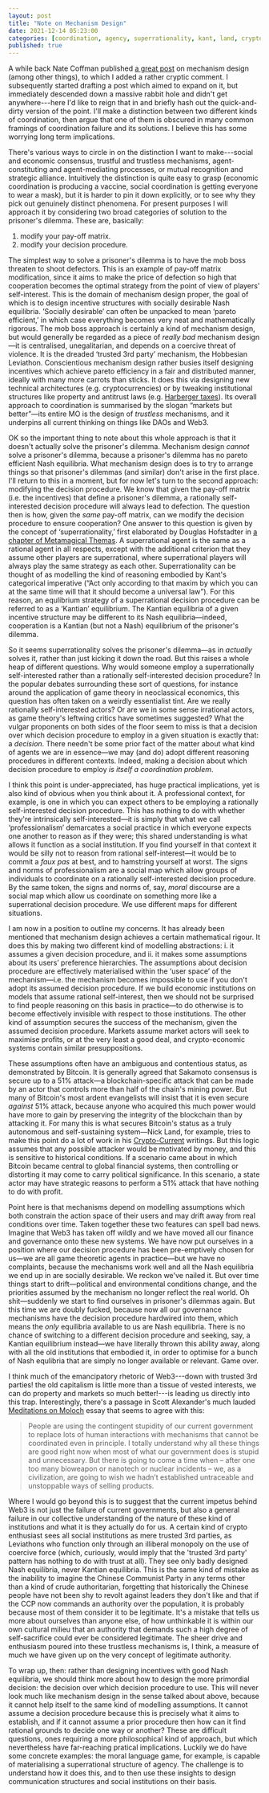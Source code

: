 ```yaml
---
layout: post
title: "Note on Mechanism Design"
date: 2021-12-14 05:23:00
categories: [coordination, agency, superrationality, kant, land, crypto]
published: true
---
```


A while back Nate Coffman published [a great post](https://ncoffman96.medium.com/designing-resonant-forms-of-social-organization-949a93bc1e97) on mechanism design (among other things), to which I added a rather cryptic comment. I subsequently started drafting a post which aimed to expand on it, but immediately descended down a massive rabbit hole and didn't get anywhere---here I'd like to reign that in and briefly hash out the quick-and-dirty version of the point. I'll make a distinction between two different kinds of coordination, then argue that one of them is obscured in many common framings of coordination failure and its solutions. I believe this has some worrying long term implications.

<!--more-->

There's various ways to circle in on the distinction I want to make---social and economic consensus, trustful and trustless mechanisms, agent-constituting and agent-mediating processes, or mutual recognition and strategic alliance. Intuitively the distinction is quite easy to grasp (economic coordination is producing a vaccine, social coordination is getting everyone to wear a mask), but it is harder to pin it down explicitly, or to see why they pick out genuinely distinct phenomena. For present purposes I will approach it by considering two broad categories of solution to the prisoner's dilemma. These are, basically:

1. modify your pay-off matrix.
2. modify your decision procedure.

The simplest way to solve a prisoner's dilemma is to have the mob boss threaten to shoot defectors. This is an example of pay-off matrix modification, since it aims to make the price of defection so high that cooperation becomes the optimal strategy from the point of view of players' self-interest. This is the domain of mechanism design proper, the goal of which is to design incentive structures with socially desirable Nash equilibria. ’Socially desirable’ can often be unpacked to mean ‘pareto efficient,’ in which case everything becomes very neat and mathematically rigorous. The mob boss approach is certainly a kind of mechanism design, but would generally be regarded as a piece of _really bad_ mechanism design—it is centralised, unegalitarian, and depends on a coercive threat of violence. It is the dreaded ‘trusted 3rd party’ mechanism, the Hobbesian Leviathon. Conscientious mechanism design rather busies itself designing incentives which achieve pareto efficiency in a fair and distributed manner, ideally with many more carrots than sticks. It does this via designing new technical architectures (e.g. cryptocurrencies) or by tweaking institutional structures like property and antitrust laws (e.g. [Harberger taxes](https://vitalik.ca/general/2018/04/20/radical_markets.html)). Its overall approach to coordination is summarised by the slogan “markets but better”—its entire MO is the design of _trustless_ mechanisms, and it underpins all current thinking on things like DAOs and Web3.

OK so the important thing to note about this whole approach is that it doesn't actually solve the prisoner's dilemma. Mechanism design _cannot_ solve a prisoner's dilemma, because a prisoner's dilemma has no pareto efficient Nash equilibria. What mechanism design does is to try to arrange things so that prisoner's dilemmas (and similar) don't arise in the first place. I'll return to this in a moment, but for now let's turn to the second approach: modifying the decision procedure. We know that given the pay-off matrix (i.e. the incentives) that define a prisoner's dilemma, a rationally self-interested decision procedure will always lead to defection. The question then is how, given the _same_ pay-off matrix, can we modify the decision procedure to ensure cooperation? One answer to this question is given by the concept of ‘superrationality,’ first elaborated by Douglas Hofstadter in [a chapter of Metamagical Themas](https://www.gwern.net/docs/existential-risk/1985-hofstadter#dilemmas-for-superrational-thinkers-leading-up-to-a-luring-lottery). A superrational agent is the same as a rational agent in all respects, except with the additional criterion that they assume other players are superrational, where superrational players will always play the same strategy as each other. Superrationality can be thought of as modelling the kind of reasoning embodied by Kant's categorical imperative (“Act only according to that maxim by which you can at the same time will that it should become a universal law”). For this reason, an equlibrium strategy of a superrational decision procedure can be referred to as a ‘Kantian’ equilibrium. The Kantian equilibria of a given incentive structure may be different to its Nash equilibria—indeed, cooperation is a Kantian (but not a Nash) equilibrium of the prisoner's dilemma.

So it seems superrationality solves the prisoner's dilemma—as in _actually_ solves it, rather than just kicking it down the road. But this raises a whole heap of different questions. Why would someone employ a superrationally self-interested rather than a rationally self-interested decision procedure? In the popular debates surrounding these sort of questions, for instance around the application of game theory in neoclassical economics, this question has often taken on a weirdly essentialist tint. Are we really rationally self-interested actors? Or are we in some sense irrational actors, as game theory's leftwing critics have sometimes suggested? What the vulgar proponents on both sides of the floor seem to miss is that a decision over which decision procedure to employ in a given situation is exactly that: a _decision_. There needn't be some prior fact of the matter about what kind of agents we are in essence—we may (and do) adopt different reasoning procedures in different contexts. Indeed, making a decision about which decision procedure to employ _is itself a coordination problem_.

I think this point is under-appreciated, has huge practical implications, yet is also kind of obvious when you think about it. A professional context, for example, is one in which you can expect others to be employing a rationally self-interested decision procedure. This has nothing to do with whether they're intrinsically self-interested—it is simply that what we call ‘professionalism’ demarcates a social practice in which everyone expects one another to reason as if they were; this shared understanding is what allows it function as a social institution. If you find yourself in that context it would be silly not to reason from rational self-interest—it would be to commit a _faux pas_ at best, and to hamstring yourself at worst. The signs and norms of professionalism are a social map which allow groups of individuals to coordinate on a rationally self-interested decision procedure. By the same token, the signs and norms of, say, _moral_ discourse are a social map which allow us coordinate on something more like a superrational decision procedure. We use different maps for different situations.

I am now in a position to outline my concerns. It has already been mentioned that mechanism design achieves a certain mathematical rigour. It does this by making two different kind of modelling abstractions: i. it assumes a given decision procedure, and ii. it makes some assumptions about its users’ preference hierarchies. The assumptions about decision procedure are effectively materialised within the ‘user space’ of the mechanism—i.e. the mechanism becomes impossible to use if you don't adopt its assumed decision procedure. If we build economic institutions on models that assume rational self-interest, then we should not be surprised to find people reasoning on this basis in practice—to do otherwise is to become effectively invisible with respect to those institutions. The other kind of assumption secures the success of the mechanism, given the assumed decision procedure. Markets assume market actors will seek to maximise profits, or at the very least a good deal, and crypto-economic systems contain similar presuppositions.

These assumptions often have an ambiguous and contentious status, as demonstrated by Bitcoin. It is generally agreed that Sakamoto consensus is secure up to a 51% attack—a blockchain-specific attack that can be made by an actor that controls more than half of the chain's mining power. But many of Bitcoin's most ardent evangelists will insist that it is even secure _against_ 51% attack, because anyone who acquired this much power would have more to gain by preserving the integrity of the blockchain than by attacking it. For many this is what secures Bitcoin's status as a truly autonomous and self-sustaining system—Nick Land, for example, tries to make this point do a lot of work in his [Crypto-Current](https://etscrivner.github.io/cryptocurrent/) writings. But this logic assumes that any possible attacker would be motivated by money, and this is sensitive to historical conditions. If a scenario came about in which Bitcoin became central to global financial systems, then controlling or distorting it may come to carry political significance. In this scenario, a state actor may have strategic reasons to perform a 51% attack that have nothing to do with profit.

Point here is that mechanisms depend on modelling assumptions which both constrain the action space of their users and may drift away from real conditions over time. Taken together these two features can spell bad news. Imagine that Web3 has taken off wildly and we have moved all our finance and governance onto these new systems. We have now put ourselves in a position where our decision procedure has been pre-emptively chosen for us—we are all game theoretic agents in practice—but we have no complaints, because the mechanisms work well and all the Nash equilibria we end up in are socially desirable. We reckon we've nailed it. But over time things start to drift—political and environmental conditions change, and the priorities assumed by the mechanism no longer reflect the real world. Oh shit—suddenly we start to find ourselves in prisoner's dilemmas again. But this time we are doubly fucked, because now all our governance mechanisms have the decision procedure hardwired into them, which means the _only_ equilibria available to us are Nash equilibria. There is no chance of switching to a different decision procedure and seeking, say, a Kantian equilibrium instead—we have literally thrown this ability away, along with all the old institutions that embodied it, in order to optimise for a bunch of Nash equlibria that are simply no longer available or relevant. Game over.

I think much of the emancipatory rhetoric of Web3---down with trusted 3rd parties! the old capitalism is little more than a tissue of vested interests, we can do property and markets so much better!---is leading us directly into this trap.  Interestingly, there's a passage in Scott Alexander's much lauded [Meditations on Moloch](https://slatestarcodex.com/2014/07/30/meditations-on-moloch/) essay that seems to agree with this:

> People are using the contingent stupidity of our current government to replace lots of human interactions with mechanisms that cannot be coordinated even in principle. I totally understand why all these things are good right now when most of what our government does is stupid and unnecessary. But there is going to come a time when – after one too many bioweapon or nanotech or nuclear incidents – we, as a civilization, are going to wish we hadn’t established untraceable and unstoppable ways of selling products.

Where I would go beyond this is to suggest that the current impetus behind Web3 is not just the failure of current governments, but also a general failure in our collective understanding of the nature of these kind of institutions and what it is they actually do for us. A certain kind of crypto enthusiast sees all social institutions as mere trusted 3rd parties, as Leviathons who function only through an illiberal monopoly on the use of coercive force (which, curiously, would imply that the 'trusted 3rd party' pattern has nothing to do with trust at all). They see only badly designed Nash equilibria, never Kantian equilibria. This is the same kind of mistake as the inability to imagine the Chinese Communist Party in any terms other than a kind of crude authoritarian, forgetting that historically the Chinese people have not been shy to revolt against leaders they don't like and that if the CCP now commands an authority over the population, it is probably because most of them consider it to be legitimate. It's a mistake that tells us more about ourselves than anyone else, of how unthinkable it is within our own cultural milieu that an authority that demands such a high degree of self-sacrifice could ever be considered legitimate. The sheer drive and enthusiasm poured into these trustless mechanisms is, I think, a measure of much we have given up on the very concept of legitimate authority.

To wrap up, then: rather than designing incentives with good Nash equilibria, we should think more about how to design the more primordial decision: the decision over which decision procedure to use. This will never look much like mechanism design in the sense talked about above, because it cannot help itself to the same kind of modelling assumptions. It cannot assume a decision procedure because this is precisely what it aims to establish, and if it cannot assume a prior procedure then how can it find rational grounds to decide one way or another? These are difficult questions, ones requiring a more philosophical kind of approach, but which nevertheless have far-reaching pratical implications. Luckily we do have some concrete examples: the moral language game, for example, is capable of materialising a superrational structure of agency. The challenge is to understand how it does this, and to then use these insights to design communication structures and social institutions on their basis.
